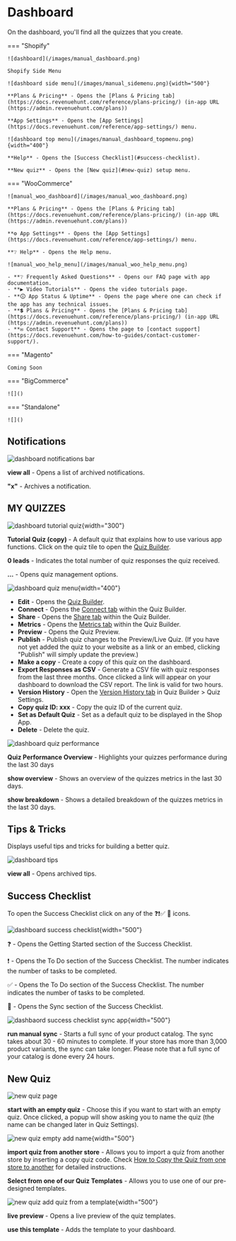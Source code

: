 # Dashboard

On the dashboard, you'll find all the quizzes that you create.

=== "Shopify"

    ![dashboard](/images/manual_dashboard.png)

    Shopify Side Menu

    ![dashboard side menu](/images/manual_sidemenu.png){width="500"}

    **Plans & Pricing** - Opens the [Plans & Pricing tab](https://docs.revenuehunt.com/reference/plans-pricing/) (in-app URL (https://admin.revenuehunt.com/plans))

    **App Settings** - Opens the [App Settings](https://docs.revenuehunt.com/reference/app-settings/) menu.

    ![dashboard top menu](/images/manual_dashboard_topmenu.png){width="400"}

    **Help** - Opens the [Success Checklist](#success-checklist).

    **New quiz** - Opens the [New quiz](#new-quiz) setup menu.

=== "WooCommerce"

    ![manual_woo_dashboard](/images/manual_woo_dashboard.png)

    **Plans & Pricing** - Opens the [Plans & Pricing tab](https://docs.revenuehunt.com/reference/plans-pricing/) (in-app URL (https://admin.revenuehunt.com/plans))

    **⚙️ App Settings** - Opens the [App Settings](https://docs.revenuehunt.com/reference/app-settings/) menu.

    **❔ Help** - Opens the Help menu.

    ![manual_woo_help_menu](/images/manual_woo_help_menu.png)

    - **❔ Frequently Asked Questions** - Opens our FAQ page with app documentation.
    - **▶ Video Tutorials** - Opens the video tutorials page. 
    - **🛈 App Status & Uptime** - Opens the page where one can check if the app has any technical issues.
    - **💲 Plans & Pricing** - Opens the [Plans & Pricing tab](https://docs.revenuehunt.com/reference/plans-pricing/) (in-app URL (https://admin.revenuehunt.com/plans))
    - **✉️ Contact Support** - Opens the page to [contact support](https://docs.revenuehunt.com/how-to-guides/contact-customer-support/).


=== "Magento"

    Coming Soon

=== "BigCommerce"

    ![]()



=== "Standalone"

    ![]()

    




## Notifications

![dashboard notifications bar](/images/manual_notifications.png)

**view all** - Opens a list of archived notifications.

**"x"** - Archives a notification.

## MY QUIZZES

![dashboard tutorial quiz](/images/manual_tutorial_quiz.png){width="300"}

**Tutorial Quiz (copy)** - A default quiz that explains how to use various app functions. Click on the quiz tile to open the [Quiz Builder](https://docs.revenuehunt.com/reference/quiz-builder/#quiz-builder_1).

**0 leads** - Indicates the total number of quiz responses the quiz received.

**...** - Opens quiz management options.

![dashboard quiz menu](/images/manual_dots_menu.png){width="400"}

- **Edit** - Opens the [Quiz Builder](https://docs.revenuehunt.com/reference/quiz-builder/#quiz-builder_1).
- **Connect** - Opens the [Connect tab](https://docs.revenuehunt.com/reference/quiz-builder/#connect) within the Quiz Builder.
- **Share** - Opens the [Share tab](https://docs.revenuehunt.com/reference/quiz-builder/#share) within the Quiz Builder.
- **Metrics** - Opens the [Metrics tab](https://docs.revenuehunt.com/reference/quiz-builder/#metrics) within the Quiz Builder.
- **Preview** - Opens the Quiz Preview.
- **Publish** - Publish quiz changes to the Preview/Live Quiz. (If you have not yet added the quiz to your website as a link or an embed, clicking "Publish" will simply update the preview.)
- **Make a copy** - Create a copy of this quiz on the dashboard.
- **Export Responses as CSV** - Generate a CSV file with quiz responses from the last three months. Once clicked a link will appear on your dashboard to download the CSV report. The link is valid for two hours.
- **Version History** - Open the [Version History tab](https://docs.revenuehunt.com/reference/quiz-builder/#version-history) in Quiz Builder > Quiz Settings.
- **Copy quiz ID: xxx** - Copy the quiz ID of the current quiz.
- **Set as Default Quiz** - Set as a default quiz to be displayed in the Shop App.
- **Delete** - Delete the quiz.

![dashboard quiz performance](/images/manual_dashboard_performance_overview.png)

**Quiz Performance Overview** - Highlights your quizzes performance during the last 30 days

**show overview** - Shows an overview of the quizzes metrics in the last 30 days.

**show breakdown** - Shows a detailed breakdown of the quizzes metrics in the last 30 days.

## Tips & Tricks

Displays useful tips and tricks for building a better quiz.

![dashboard tips](/images/manual_dashboard_tips.png)

**view all** - Opens archived tips.

## Success Checklist

To open the Success Checklist click on any of the ❓❗✅ 🔄 icons.

![dashboard success checklist](/images/manual_succes_checklist.png){width="500"}

❓ - Opens the Getting Started section of the Success Checklist.

❗ - Opens the To Do section of the Success Checklist. The number indicates the number of tasks to be completed.

✅ - Opens the To Do section of the Success Checklist. The number indicates the number of tasks to be completed.

🔄 - Opens the Sync section of the Success Checklist. 

![dashbaord success checklist sync app](/images/manual_success_checklist_sync.png){width="500"}

**run manual sync** - Starts a full sync of your product catalog. The sync takes about 30 - 60 minutes to complete. If your store has more than 3,000 product variants, the sync can take longer. Please note that a full sync of your catalog is done every 24 hours.

## New Quiz

![new quiz page](/images/manual_newquiz.png)

**start with an empty quiz** - Choose this if you want to start with an empty quiz. Once clicked, a popup will show asking you to name the quiz (the name can be changed later in Quiz Settings).

![new quiz empty add name](/images/manual_newquiz_addname.png){width="500"}

**import quiz from another store** - Allows you to import a quiz from another store by inserting a copy quiz code. Check [How to Copy the Quiz from one store to another](https://docs.revenuehunt.com/how-to-guides/how-to-copy-the-quiz-from-one-store-to-another/) for detailed instructions.

**Select from one of our Quiz Templates**  - Allows you to use one of our pre-designed templates.

![new quiz add quiz from a template](/images/manual_newquiz_template.png){width="500"}

**live preview** - Opens a live preview of the quiz templates.

**use this template** - Adds the template to your dashboard. 